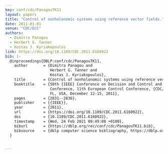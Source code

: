 ```yaml
---
key: conf/cdc/PanagouTK11
layout: papers
title: "Control of nonholonomic systems using reference vector fields."
date: 2011-01-01
venue: "CDC/ECC"
authors:
  - Dimitra Panagou
  - Herbert G. Tanner
  - Kostas J. Kyriakopoulos
link: https://doi.org/10.1109/CDC.2011.6160922
bib: |-
  @inproceedings{DBLP:conf/cdc/PanagouTK11,
    author       = {Dimitra Panagou and
                    Herbert G. Tanner and
                    Kostas J. Kyriakopoulos},
    title        = {Control of nonholonomic systems using reference vector fields},
    booktitle    = {50th {IEEE} Conference on Decision and Control and European Control
                    Conference, 11th European Control Conference, {CDC/ECC} 2011, Orlando,
                    FL, USA, December 12-15, 2011},
    pages        = {2831--2836},
    publisher    = {{IEEE}},
    year         = {2011},
    url          = {https://doi.org/10.1109/CDC.2011.6160922},
    doi          = {10.1109/CDC.2011.6160922},
    timestamp    = {Wed, 24 Feb 2021 08:49:08 +0100},
    biburl       = {https://dblp.org/rec/conf/cdc/PanagouTK11.bib},
    bibsource    = {dblp computer science bibliography, https://dblp.org}
  }


---
```

